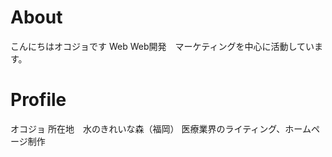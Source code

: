 # About
こんにちはオコジョです
Web
Web開発　マーケティングを中心に活動しています。

# Profile
オコジョ
所在地　水のきれいな森（福岡）
医療業界のライティング、ホームページ制作

